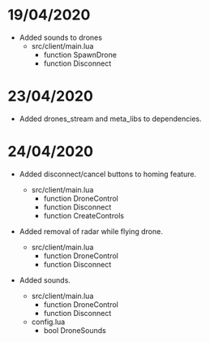 # 19/04/2020
- Added sounds to drones
  - src/client/main.lua
    - function SpawnDrone
    - function Disconnect

# 23/04/2020
- Added drones_stream and meta_libs to dependencies.

# 24/04/2020
- Added disconnect/cancel buttons to homing feature.
  - src/client/main.lua
    - function DroneControl
    - function Disconnect
    - function CreateControls

- Added removal of radar while flying drone.
  - src/client/main.lua
    - function DroneControl
    - function Disconnect

- Added sounds.
  - src/client/main.lua
    - function DroneControl
    - function Disconnect
  - config.lua
    - bool DroneSounds